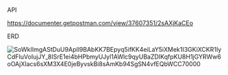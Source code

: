 API

https://documenter.getpostman.com/view/37607351/2sAXjKaCEo

ERD

![SoWkIImgAStDuU9ApIl9BAbKK7BEpyq5ifKK4eiLaY5iXMek1I3GKiXCKR1IyCdFIuVoIujJY_8ISrE1ei4bHPbmyUJyl1AWlc9qyUBaZDIKqfpKU8H1jGYRWw6oOAjXIacs6sXM3X4E0jeByvskBi8sAmKb94SgSN4vfEQbWCC70000](https://github.com/user-attachments/assets/29f2565b-138f-42e6-90fe-fa84d3468354)
